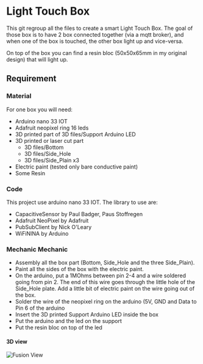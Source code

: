# Light Touch Box

This git regroup all the files to create a smart Light Touch Box. The goal of those box is to have 2 box connected together (via a mqtt broker), and when one of the box is touched, the other box light up and vice-versa.

On top of the box you can find a resin bloc (50x50x65mm in my original design) that will light up.


## Requirement 

### Material

For one box you will need:
- Arduino nano 33 IOT
- Adafruit neopixel ring 16 leds
- 3D printed part of 3D files/Support Arduino LED
- 3D printed or laser cut part 
	- 3D files/Bottom
	- 3D files/Side_Hole
	- 3D files/Side_Plain x3
- Electric paint (tested only bare conductive paint)
- Some Resin

### Code

This project use arduino nano 33 IOT. The library to use are:

- CapacitiveSensor by Paul Badger, Paus Stoffregen
- Adafruit NeoPixel by Adafruit
- PubSubClient by Nick O'Leary
- WiFiNINA by Arduino

### Mechanic Mechanic

- Assembly all the box part (Bottom, Side_Hole and the three Side_Plain). 
- Paint all the sides of the box with the electric paint.
- On the arduino, put a 1MOhms between pin 2-4 and a wire soldered going from pin 2. The end of this wire goes through the little hole of the Side_Hole plate. Add a little bit of electric paint on the wire going out of the box.
- Solder the wire of the neopixel ring on the arduino (5V, GND and Data to Pin 6 of the arduino
- Insert the 3D printed Support Arduino LED inside the box
- Put the arduino and the led on the support
- Put the resin bloc on top of the led

#### 3D view

![Fusion View](../master/pictures/Fusion.PNG "Fusion View")